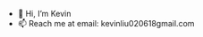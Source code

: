 - 👋 Hi, I’m Kevin
- 📫 Reach me at email: kevinliu020618gmail.com

<!---
kev-liuht/kev-liuht is a ✨ special ✨ repository because its `README.md` (this file) appears on your GitHub profile.
You can click the Preview link to take a look at your changes.
--->
